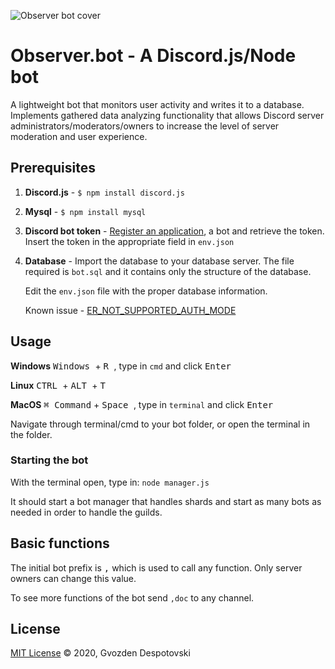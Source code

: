 ![Observer bot cover](https://i.imgur.com/sbY01jC.jpg)
# Observer.bot - A Discord.js/Node bot
A lightweight bot that monitors user activity and writes it to a database.
Implements gathered data analyzing functionality that allows Discord server administrators/moderators/owners to increase the level of server moderation and user experience.
## Prerequisites
1. **Discord.js** - 
    `$ npm install discord.js`
2. **Mysql** - 
    `$ npm install mysql`
3. **Discord bot token** - 
	[Register an application](https://discordapp.com/developers/applications/), a bot and retrieve the token.
	Insert the token in the appropriate field in `env.json`
4. **Database** - 
	Import the database to your database server.
	The file required is `bot.sql` and it contains only the structure of the database.
	
	Edit the `env.json` file with the proper database information.
	
	Known issue - [ER_NOT_SUPPORTED_AUTH_MODE](https://github.com/mysqljs/mysql/issues/2046)

## Usage

**Windows**
<kbd> Windows </kbd> + <kbd> R </kbd>, type in `cmd` and click <kbd> Enter </kbd>

**Linux**
<kbd> CTRL </kbd> + <kbd>ALT </kbd> + <kbd> T </kbd>

**MacOS**
<kbd>⌘ Command</kbd> + <kbd> Space </kbd>, type in `terminal` and click <kbd> Enter </kbd>

Navigate through terminal/cmd to your bot folder, or open the terminal in the folder.

### Starting the bot
With the terminal open, type in: 
```node manager.js```

It should start a bot manager that handles shards and start as many bots as needed in order to handle the guilds.
## Basic functions
The initial bot prefix is <kbd>,</kbd> which is used to call any function.
Only server owners can change this value.

To see more functions of the bot send `,doc` to any channel.
## License

[MIT License](https://github.com/dsheedes/observer.bot/blob/master/LICENSE) © 2020, Gvozden Despotovski

